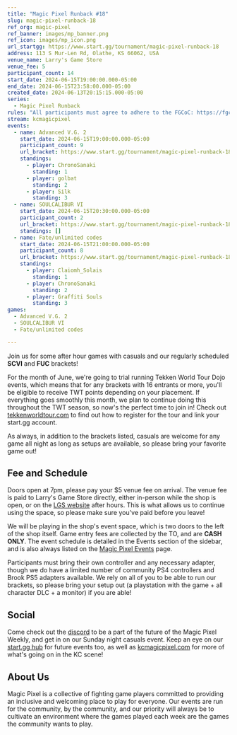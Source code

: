 ```yaml
---
title: "Magic Pixel Runback #18"
slug: magic-pixel-runback-18
ref_org: magic-pixel
ref_banner: images/mp_banner.png
ref_icon: images/mp_icon.png
url_startgg: https://www.start.gg/tournament/magic-pixel-runback-18
address: 113 S Mur-Len Rd, Olathe, KS 66062, USA
venue_name: Larry's Game Store
venue_fee: 5
participant_count: 14
start_date: 2024-06-15T19:00:00.000-05:00
end_date: 2024-06-15T23:58:00.000-05:00
created_date: 2024-06-13T20:15:15.000-05:00
series:
  - Magic Pixel Runback
rules: "All participants must agree to adhere to the FGCoC: https://fgcoc.com/"
stream: kcmagicpixel
events:
  - name: Advanced V.G. 2
    start_date: 2024-06-15T19:00:00.000-05:00
    participant_count: 9
    url_bracket: https://www.start.gg/tournament/magic-pixel-runback-18/events/avg2/brackets/1688555/2512172
    standings:
      - player: ChronoSanaki
        standing: 1
      - player: golbat
        standing: 2
      - player: Silk
        standing: 3
  - name: SOULCALIBUR VI
    start_date: 2024-06-15T20:30:00.000-05:00
    participant_count: 2
    url_bracket: https://www.start.gg/tournament/magic-pixel-runback-18/events/soulcalibur-vi/brackets/1687658/2511071
    standings: []
  - name: Fate/unlimited codes
    start_date: 2024-06-15T21:00:00.000-05:00
    participant_count: 8
    url_bracket: https://www.start.gg/tournament/magic-pixel-runback-18/events/fate-unlimited-codes/brackets/1687663/2511076
    standings:
      - player: Claiomh_Solais
        standing: 1
      - player: ChronoSanaki
        standing: 2
      - player: Graffiti Souls
        standing: 3
games:
  - Advanced V.G. 2
  - SOULCALIBUR VI
  - Fate/unlimited codes

---
```


Join us for some after hour games with casuals and our regularly scheduled **SCVI** and **FUC** brackets!

For the month of June, we're going to trial running  Tekken World Tour Dojo events, which means that for any brackets with 16 entrants or more, you'll be eligible to receive TWT points depending on your placement. If everything goes smoothly this month, we plan to continue doing this throughout the TWT season, so now's the perfect time to join in! Check out [tekkenworldtour.com](https://www.tekkenworldtour.com/) to find out how to register for the tour and link your start.gg account.

As always, in addition to the brackets listed, casuals are welcome for any game all night as long as setups are available, so please bring your favorite game out! 

## Fee and Schedule

Doors open at 7pm, please pay your $5 venue fee on arrival. The venue fee is paid to Larry's Game Store directly, either in-person while the shop is open, or on the [LGS website](https://www.larrysgamestore.com/products/kc-magic-pixel-5) after hours. This is what allows us to continue using the space, so please make sure you've paid before you leave!

We will be playing in the shop's event space, which is two doors to the left of the shop itself. Game entry fees are collected by the TO, and are **CASH ONLY**. The event schedule is detailed in the Events section of the sidebar, and is also always listed on the [Magic Pixel Events](https://kcmagicpixel.com/events/) page.

Participants must bring their own controller and any necessary adapter, though we do have a limited number of community PS4 controllers and Brook PS5 adapters available. We rely on all of you to be able to run our brackets, so please bring your setup out (a playstation with the game + all character DLC + a monitor) if you are able!  

## Social

Come check out the [discord](https://discord.gg/jkmn6CVrrQ) to be a part of the future of the Magic Pixel Weekly, and get in on our Sunday night casuals event. Keep an eye on our [start.gg hub](https://www.start.gg/hub/magic-pixel) for future events too, as well as [kcmagicpixel.com](https://kcmagicpixel.com) for more of what's going on in the KC scene!

## About Us

Magic Pixel is a collective of fighting game players committed to providing an inclusive and welcoming place to play for everyone. Our events are run for the community, by the community, and our priority will always be to cultivate an environment where the games played each week are the games the community wants to play.
  